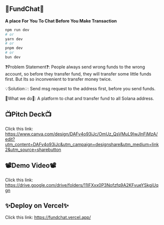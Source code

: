 
## 🎉FundChat🎉
**A place For You To Chat Before You Make Transaction**
```bash
npm run dev
# or
yarn dev
# or
pnpm dev
# or
bun dev
```

❓Problem Statement❓: People always send wrong funds to the wrong account, so before they transfer fund, they will transfer some little funds 
                    first. But Its so inconvenient to transfer money twice.
                    
💡Solution💡: Send msg request to the address first, before you send funds.  

💭What we do💭: A platform to chat and transfer fund to all Solana address.

## 📺Pitch Deck📺
Click this link: https://www.canva.com/design/DAFv4o93iJc/OmUz_QsVMuL9IwJlnFjMzA/edit?utm_content=DAFv4o93iJc&utm_campaign=designshare&utm_medium=link2&utm_source=sharebutton

## 📽️Demo Video📽️
Click this link: https://drive.google.com/drive/folders/11IFXxx0P3Nofzfq9A2KFvueYSkgjUqgn

## ✨Deploy on Vercel✨
Click this link: https://fundchat.vercel.app/
